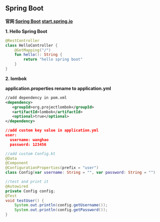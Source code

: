 ## Spring Boot

**官网 [Spring Boot](https://spring.io/projects/spring-boot)     [start.spring.io](https://start.spring.io/)**

**1. Hello Spring Boot**

~~~kotlin
@RestController
class HelloController {
    @GetMapping("/")
    fun hello(): String {
        return "hello spring boot"
    }
}
~~~

**2. lombok**

**application.properties rename to application.yml**

~~~xml
//add dependency in pom.xml    
<dependency>
   <groupId>org.projectlombok</groupId>
   <artifactId>lombok</artifactId>
   <optional>true</optional>
</dependency>
~~~

~~~json
//add custom key value in application.yml
user:
  username: wanghao
  password: 123456
~~~

~~~kotlin
//add custom Config.kt
@Data
@Component
@ConfigurationProperties(prefix = "user")
class Config(var username: String = "", var password: String = "")
~~~

~~~java
//test and print it
@Autowired
private Config config;
@Test
void testUser() {
    System.out.println(config.getUsername());
    System.out.println(config.getPassword());
}
~~~

